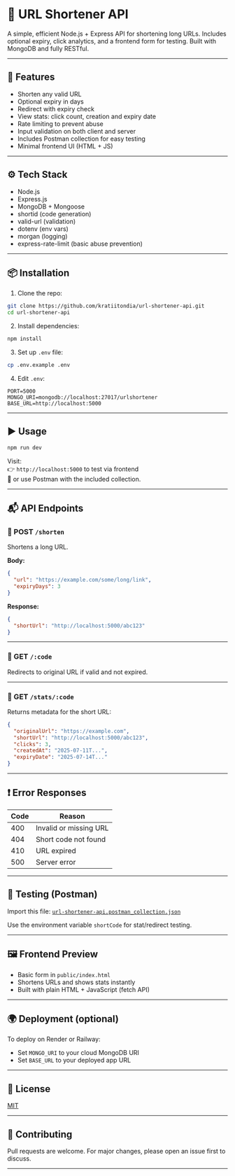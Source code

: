 
# 🔗 URL Shortener API

A simple, efficient Node.js + Express API for shortening long URLs. Includes optional expiry, click analytics, and a frontend form for testing. Built with MongoDB and fully RESTful.

---

## 🚀 Features

- Shorten any valid URL
- Optional expiry in days
- Redirect with expiry check
- View stats: click count, creation and expiry date
- Rate limiting to prevent abuse
- Input validation on both client and server
- Includes Postman collection for easy testing
- Minimal frontend UI (HTML + JS)

---

## ⚙️ Tech Stack

- Node.js
- Express.js
- MongoDB + Mongoose
- shortid (code generation)
- valid-url (validation)
- dotenv (env vars)
- morgan (logging)
- express-rate-limit (basic abuse prevention)

---

## 📦 Installation

1. Clone the repo:
```bash
git clone https://github.com/kratiitondia/url-shortener-api.git
cd url-shortener-api

```

2. Install dependencies:
```bash
npm install
```

3. Set up `.env` file:
```bash
cp .env.example .env
```

4. Edit `.env`:
```
PORT=5000
MONGO_URI=mongodb://localhost:27017/urlshortener
BASE_URL=http://localhost:5000
```

---

## ▶️ Usage

```bash
npm run dev
```

Visit:  
👉 `http://localhost:5000` to test via frontend  
🧪 or use Postman with the included collection.

---

## 📬 API Endpoints

### 🔹 POST `/shorten`
Shortens a long URL.

**Body:**
```json
{
  "url": "https://example.com/some/long/link",
  "expiryDays": 3
}
```

**Response:**
```json
{
  "shortUrl": "http://localhost:5000/abc123"
}
```

---

### 🔹 GET `/:code`
Redirects to original URL if valid and not expired.

---

### 🔹 GET `/stats/:code`
Returns metadata for the short URL:

```json
{
  "originalUrl": "https://example.com",
  "shortUrl": "http://localhost:5000/abc123",
  "clicks": 3,
  "createdAt": "2025-07-11T...",
  "expiryDate": "2025-07-14T..."
}
```

---

## ❗ Error Responses

| Code | Reason                       |
|------|------------------------------|
| 400  | Invalid or missing URL       |
| 404  | Short code not found         |
| 410  | URL expired                  |
| 500  | Server error                 |

---

## 🧪 Testing (Postman)

Import this file:
[`url-shortener-api.postman_collection.json`](./url-shortener-api.postman_collection.json)

Use the environment variable `shortCode` for stat/redirect testing.

---

## 🖼 Frontend Preview

- Basic form in `public/index.html`
- Shortens URLs and shows stats instantly
- Built with plain HTML + JavaScript (fetch API)

---

## 🌍 Deployment (optional)

To deploy on Render or Railway:
- Set `MONGO_URI` to your cloud MongoDB URI
- Set `BASE_URL` to your deployed app URL

---

## 📌 License

[MIT](LICENSE)

---

## 🤝 Contributing

Pull requests are welcome. For major changes, please open an issue first to discuss.

---
